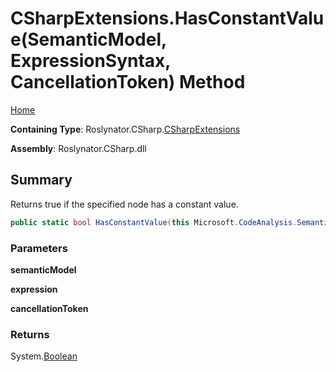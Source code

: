 # CSharpExtensions\.HasConstantValue\(SemanticModel, ExpressionSyntax, CancellationToken\) Method

[Home](../../../../README.md)

**Containing Type**: Roslynator\.CSharp\.[CSharpExtensions](../README.md)

**Assembly**: Roslynator\.CSharp\.dll

## Summary

Returns true if the specified node has a constant value\.

```csharp
public static bool HasConstantValue(this Microsoft.CodeAnalysis.SemanticModel semanticModel, Microsoft.CodeAnalysis.CSharp.Syntax.ExpressionSyntax expression, System.Threading.CancellationToken cancellationToken = default)
```

### Parameters

**semanticModel**

**expression**

**cancellationToken**

### Returns

System\.[Boolean](https://docs.microsoft.com/en-us/dotnet/api/system.boolean)


